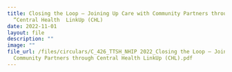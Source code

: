 ```yaml
---
title: Closing the Loop – Joining Up Care with Community Partners through
  “Central Health  LinkUp (CHL)
date: 2022-11-01
layout: file
description: ""
image: ""
file_url: /files/circulars/C_426_TTSH_NHIP 2022_Closing the Loop – Joining Up Care with
  Community Partners through Central Health LinkUp (CHL).pdf
---
```

